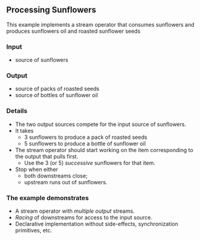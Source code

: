 ## Processing Sunflowers

This example implements a stream operator that consumes sunflowers and produces sunflowers oil and roasted sunflower seeds

### Input

 - source of sunflowers

### Output

 - source of packs of roasted seeds
 - source of bottles of sunflower oil

### Details

 - The two output sources compete for the input source of sunflowers.
 - It takes
   - 3 sunflowers to produce a pack of roasted seeds
   - 5 sunflowers to produce a bottle of sunflower oil
 - The stream operator should start working on the item corresponding to the output that pulls first.
   - Use the 3 (or 5) _successive_ sunflowers for that item.
 - Stop when either
   - both downstreams close;
   - upstream runs out of sunflowers.

### The example demonstrates

 - A stream operator with _multiple output_ streams.
 - _Racing_ of downstreams for access to the input source.
 - Declarative implementation without side-effects, synchronization primitives, etc.

